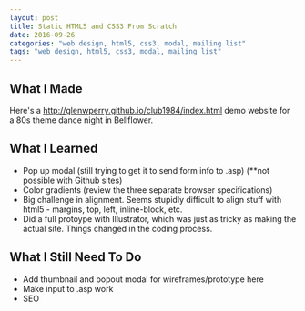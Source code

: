 ```yaml
---
layout: post
title: Static HTML5 and CSS3 From Scratch
date: 2016-09-26
categories: "web design, html5, css3, modal, mailing list"
tags: "web design, html5, css3, modal, mailing list"
---
```


What I Made
------------
Here's a <http://glenwperry.github.io/club1984/index.html> demo website for a 80s theme dance night in Bellflower.

What I Learned
-----------------
- Pop up modal (still trying to get it to send form info to .asp) (**not possible with Github sites)
- Color gradients (review the three separate browser specifications)
- Big challenge in alignment. Seems stupidly difficult to align stuff with html5 - margins, top, left, inline-block, etc.
- Did a full protoype with Illustrator, which was just as tricky as making the actual site. Things changed in the coding process.

What I Still Need To Do
-----------------------

- Add thumbnail and popout modal for wireframes/prototype here
- Make input to .asp work
- SEO
